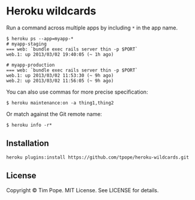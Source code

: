 # Heroku wildcards

Run a command across multiple apps by including `*` in the app name.

    $ heroku ps --app=myapp-*
    # myapp-staging
    === web: `bundle exec rails server thin -p $PORT`
    web.1: up 2013/03/02 19:40:05 (~ 1h ago)

    # myapp-production
    === web: `bundle exec rails server thin -p $PORT`
    web.1: up 2013/03/02 11:53:30 (~ 9h ago)
    web.2: up 2013/03/02 11:56:05 (~ 9h ago)

You can also use commas for more precise specification:

    $ heroku maintenance:on -a thing1,thing2

Or match against the Git remote name:

    $ heroku info -r*

## Installation

    heroku plugins:install https://github.com/tpope/heroku-wildcards.git

## License

Copyright © Tim Pope.  MIT License.  See LICENSE for details.
